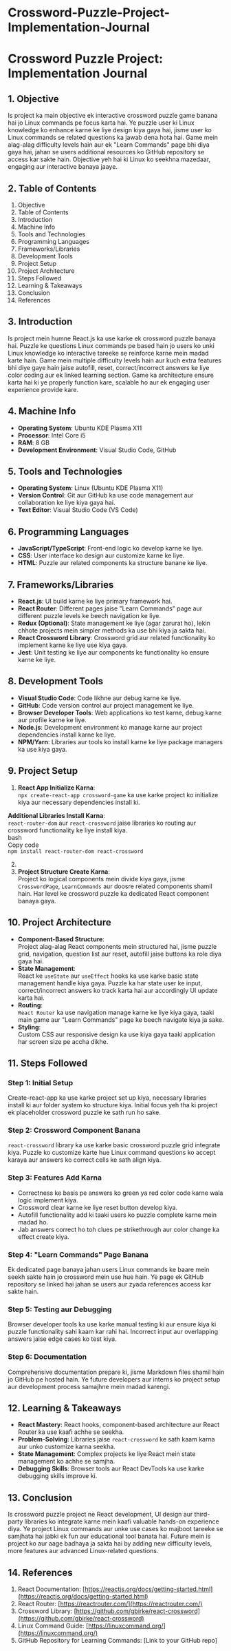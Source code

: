 # Crossword-Puzzle-Project-Implementation-Journal
# **Crossword Puzzle Project: Implementation Journal**

## **1\. Objective**

Is project ka main objective ek interactive crossword puzzle game banana hai jo Linux commands pe focus karta hai. Ye puzzle user ki Linux knowledge ko enhance karne ke liye design kiya gaya hai, jisme user ko Linux commands se related questions ka jawab dena hota hai. Game mein alag-alag difficulty levels hain aur ek "Learn Commands" page bhi diya gaya hai, jahan se users additional resources ko GitHub repository se access kar sakte hain. Objective yeh hai ki Linux ko seekhna mazedaar, engaging aur interactive banaya jaaye.

## **2\. Table of Contents**

1. Objective  
2. Table of Contents  
3. Introduction  
4. Machine Info  
5. Tools and Technologies  
6. Programming Languages  
7. Frameworks/Libraries  
8. Development Tools  
9. Project Setup  
10. Project Architecture  
11. Steps Followed  
12. Learning & Takeaways  
13. Conclusion  
14. References

## **3\. Introduction**

Is project mein humne React.js ka use karke ek crossword puzzle banaya hai. Puzzle ke questions Linux commands pe based hain jo users ko unki Linux knowledge ko interactive tareeke se reinforce karne mein madad karte hain. Game mein multiple difficulty levels hain aur kuch extra features bhi diye gaye hain jaise autofill, reset, correct/incorrect answers ke liye color coding aur ek linked learning section. Game ka architecture ensure karta hai ki ye properly function kare, scalable ho aur ek engaging user experience provide kare.

## **4\. Machine Info**

* **Operating System**: Ubuntu KDE Plasma X11  
* **Processor**: Intel Core i5  
* **RAM**: 8 GB  
* **Development Environment**: Visual Studio Code, GitHub

## **5\. Tools and Technologies**

* **Operating System**: Linux (Ubuntu KDE Plasma X11)  
* **Version Control**: Git aur GitHub ka use code management aur collaboration ke liye kiya gaya hai.  
* **Text Editor**: Visual Studio Code (VS Code)

## **6\. Programming Languages**

* **JavaScript/TypeScript**: Front-end logic ko develop karne ke liye.  
* **CSS**: User interface ko design aur customize karne ke liye.  
* **HTML**: Puzzle aur related components ka structure banane ke liye.

## **7\. Frameworks/Libraries**

* **React.js**: UI build karne ke liye primary framework hai.  
* **React Router**: Different pages jaise "Learn Commands" page aur different puzzle levels ke beech navigation ke liye.  
* **Redux (Optional)**: State management ke liye (agar zarurat ho), lekin chhote projects mein simpler methods ka use bhi kiya ja sakta hai.  
* **React Crossword Library**: Crossword grid aur related functionality ko implement karne ke liye use kiya gaya.  
* **Jest**: Unit testing ke liye aur components ke functionality ko ensure karne ke liye.

## **8\. Development Tools**

* **Visual Studio Code**: Code likhne aur debug karne ke liye.  
* **GitHub**: Code version control aur project management ke liye.  
* **Browser Developer Tools**: Web applications ko test karne, debug karne aur profile karne ke liye.  
* **Node.js**: Development environment ko manage karne aur project dependencies install karne ke liye.  
* **NPM/Yarn**: Libraries aur tools ko install karne ke liye package managers ka use kiya gaya.

## **9\. Project Setup**

1. **React App Initialize Karna**:  
   `npx create-react-app crossword-game` ka use karke project ko initialize kiya aur necessary dependencies install ki.

**Additional Libraries Install Karna**:  
`react-router-dom` aur `react-crossword` jaise libraries ko routing aur crossword functionality ke liye install kiya.  
bash  
Copy code  
`npm install react-router-dom react-crossword`

2.   
3. **Project Structure Create Karna**:  
   Project ko logical components mein divide kiya gaya, jisme `CrosswordPage`, `LearnCommands` aur doosre related components shamil hain. Har level ke crossword puzzle ka dedicated React component banaya gaya.

## **10\. Project Architecture**

* **Component-Based Structure**:  
  Project alag-alag React components mein structured hai, jisme puzzle grid, navigation, question list aur reset, autofill jaise buttons ka role diya gaya hai.  
* **State Management**:  
  React ke `useState` aur `useEffect` hooks ka use karke basic state management handle kiya gaya. Puzzle ka har state user ke input, correct/incorrect answers ko track karta hai aur accordingly UI update karta hai.  
* **Routing**:  
  `React Router` ka use navigation manage karne ke liye kiya gaya, taaki main game aur "Learn Commands" page ke beech navigate kiya ja sake.  
* **Styling**:  
  Custom CSS aur responsive design ka use kiya gaya taaki application har screen size pe accha dikhe.

## **11\. Steps Followed**

### **Step 1: Initial Setup**

Create-react-app ka use karke project set up kiya, necessary libraries install ki aur folder system ko structure kiya. Initial focus yeh tha ki project ek placeholder crossword puzzle ke sath run ho sake.

### **Step 2: Crossword Component Banana**

`react-crossword` library ka use karke basic crossword puzzle grid integrate kiya. Puzzle ko customize karte hue Linux command questions ko accept karaya aur answers ko correct cells ke sath align kiya.

### **Step 3: Features Add Karna**

* Correctness ke basis pe answers ko green ya red color code karne wala logic implement kiya.  
* Crossword clear karne ke liye reset button develop kiya.  
* Autofill functionality add ki taaki users ko puzzle complete karne mein madad ho.  
* Jab answers correct ho toh clues pe strikethrough aur color change ka effect create kiya.

### **Step 4: "Learn Commands" Page Banana**

Ek dedicated page banaya jahan users Linux commands ke baare mein seekh sakte hain jo crossword mein use hue hain. Ye page ek GitHub repository se linked hai jahan se users aur zyada references access kar sakte hain.

### **Step 5: Testing aur Debugging**

Browser developer tools ka use karke manual testing ki aur ensure kiya ki puzzle functionality sahi kaam kar rahi hai. Incorrect input aur overlapping answers jaise edge cases ko test kiya.

### **Step 6: Documentation**

Comprehensive documentation prepare ki, jisme Markdown files shamil hain jo GitHub pe hosted hain. Ye future developers aur interns ko project setup aur development process samajhne mein madad karengi.

## **12\. Learning & Takeaways**

* **React Mastery**: React hooks, component-based architecture aur React Router ka use kaafi achhe se seekha.  
* **Problem-Solving**: Libraries jaise `react-crossword` ke sath kaam karna aur unko customize karna seekha.  
* **State Management**: Complex projects ke liye React mein state management ko achhe se samjha.  
* **Debugging Skills**: Browser tools aur React DevTools ka use karke debugging skills improve ki.

## **13\. Conclusion**

Is crossword puzzle project ne React development, UI design aur third-party libraries ko integrate karne mein kaafi valuable hands-on experience diya. Ye project Linux commands aur unke use cases ko majboot tareeke se samjhata hai jabki ek fun aur educational tool banata hai. Future mein is project ko aur aage badhaya ja sakta hai by adding new difficulty levels, more features aur advanced Linux-related questions.

## **14\. References**

1. React Documentation: [https://reactjs.org/docs/getting-started.html](https://reactjs.org/docs/getting-started.html)  
2. React Router: [https://reactrouter.com/](https://reactrouter.com/)  
3. Crossword Library: [https://github.com/gbirke/react-crossword](https://github.com/gbirke/react-crossword)  
4. Linux Command Guide: [https://linuxcommand.org/](https://linuxcommand.org/)  
5. GitHub Repository for Learning Commands: \[Link to your GitHub repo\]
